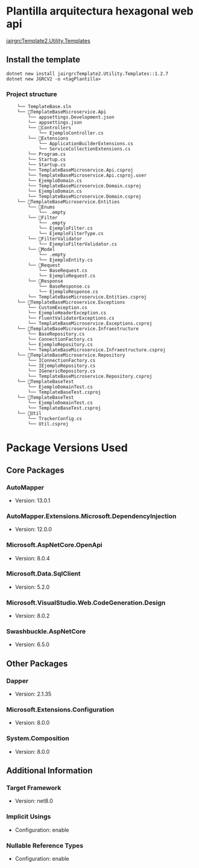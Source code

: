 # Plantilla arquitectura hexagonal web api

[jairgrcTemplate2.Utility.Templates](https://www.nuget.org/packages/jairgrcTemplate2.Utility.Templates/1.2.3)


## Install the template

```
dotnet new install jairgrcTemplate2.Utility.Templates::1.2.7
dotnet new JGRCV2 -o <tagPlantilla>
```

### Project structure
```
    └── TemplateBase.sln
    └── 📁TemplateBaseMicroservice.Api
        └── appsettings.Development.json
        └── appsettings.json
        └── 📁Controllers
            └── EjemploController.cs
        └── 📁Extensions
            └── ApplicationBuilderExtensions.cs
            └── ServiceCollectionExtensions.cs
        └── Program.cs
        └── Startup.cs
        └── Startup.cs
        └── TemplateBaseMicroservice.Api.csproj
        └── TemplateBaseMicroservice.Api.csproj.user
        └── EjemploDomain.cs
        └── TemplateBaseMicroservice.Domain.csproj
        └── EjemploDomain.cs
        └── TemplateBaseMicroservice.Domain.csproj
    └── 📁TemplateBaseMicroservice.Entities
        └── 📁Enums
            └── .empty
        └── 📁Filter
            └── .empty
            └── EjemploFilter.cs
            └── EjemploFilterType.cs
        └── 📁FilterValidator
            └── EjemploFilterValidator.cs
        └── 📁Model
            └── .empty
            └── EjemploEntity.cs
        └── 📁Request
            └── BaseRequest.cs
            └── EjemploRequest.cs
        └── 📁Response
            └── BaseResponse.cs
            └── EjemploResponse.cs
        └── TemplateBaseMicroservice.Entities.csproj
    └── 📁TemplateBaseMicroservice.Exceptions
        └── CustomException.cs
        └── EjemploHeaderException.cs
        └── FluentValidatorExceptions.cs
        └── TemplateBaseMicroservice.Exceptions.csproj
    └── 📁TemplateBaseMicroservice.Infraestructure
        └── BaseRepository.cs
        └── ConnectionFactory.cs
        └── EjemploRepository.cs
        └── TemplateBaseMicroservice.Infraestructure.csproj
    └── 📁TemplateBaseMicroservice.Repository
        └── IConnectionFactory.cs
        └── IEjemploRepository.cs
        └── IGenericRepository.cs
        └── TemplateBaseMicroservice.Repository.csproj
    └── 📁TemplateBaseTest
        └── EjemploDomainTest.cs
        └── TemplateBaseTest.csproj
    └── 📁TemplateBaseTest
        └── EjemploDomainTest.cs
        └── TemplateBaseTest.csproj
    └── 📁Util
        └── TrackerConfig.cs
        └── Util.csproj
```

# Package Versions Used

## Core Packages

### AutoMapper
- Version: 13.0.1

### AutoMapper.Extensions.Microsoft.DependencyInjection
- Version: 12.0.0

### Microsoft.AspNetCore.OpenApi
- Version: 8.0.4

### Microsoft.Data.SqlClient
- Version: 5.2.0

### Microsoft.VisualStudio.Web.CodeGeneration.Design
- Version: 8.0.2

### Swashbuckle.AspNetCore
- Version: 6.5.0

## Other Packages

### Dapper
- Version: 2.1.35

### Microsoft.Extensions.Configuration
- Version: 8.0.0

### System.Composition
- Version: 8.0.0

## Additional Information

### Target Framework
- Version: net8.0

### Implicit Usings
- Configuration: enable

### Nullable Reference Types
- Configuration: enable
